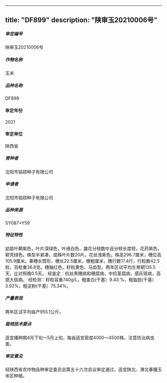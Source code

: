 
---
title: "DF899"
description: "陕审玉20210006号"
---
##### 审定编号 
陕审玉20210006号

##### 作物名称
玉米

##### 品种名称
DF899

#### 审定年份
2021	

#### 审定单位
陕西省

##### 育种者
沈阳市铭硕种子有限公司

##### 申请者
沈阳市铭硕种子有限公司

##### 品种来源
SY087×Y59

##### 特征特性
幼苗叶鞘紫色，叶片深绿色，叶缘白色，雄花分枝数中且分枝长度短，花药紫色，颖壳绿色。株型半紧凑，成株叶片数20片。花丝浅紫色。株高296.7厘米，穗位高105.9厘米。果穗长筒形，穗长22.5厘米，穗粗厘米，穗行数17.4行，行粒数42.5粒，百粒重36.8克。穗轴红色，籽粒黄色、马齿型。两年区试平均生育期135.5天，比对照晚0.5天。
经鉴定：抗丝黑穗病和穗腐病，中抗茎腐病，感灰斑病，高感大斑病。
经检测：籽粒容重740g/L，粗蛋白(干基）9.43 %，粗脂肪(干基）3.92%，粗淀粉(干基）75.34%。

##### 产量表现
两年区试平均亩产955.1公斤。

##### 栽培技术要点
适宜播种期4月下旬～5月上旬，每亩适宜密度4000～4500株，注意防治病虫害。

##### 审定意见
经陕西省农作物品种审定委员会第五十六次会议审定通过，适宜陕北、渭北春播玉米区种植。


